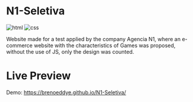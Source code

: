 # N1-Seletiva

![html](https://img.shields.io/badge/HTML-UX/UI-red?style=for-the-badge)
![css](https://img.shields.io/badge/CSS-Styles-blue?style=for-the-badge)

Website made for a test applied by the company Agencia N1, where an e-commerce website with the characteristics of Games was proposed, without the use of JS, only the design was counted.

# Live Preview
Demo: https://brenoeddye.github.io/N1-Seletiva/
